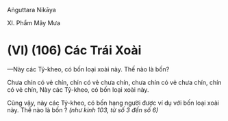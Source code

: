 Aṅguttara Nikāya

XI. Phẩm Mây Mưa

# (VI) (106) Các Trái Xoài

—Này các Tỷ-kheo, có bốn loại xoài này. Thế nào là bốn?

Chưa chín có vẻ chín, chín có vẻ chưa chín, chưa chín có vẻ chưa chín, chín có vẻ chín, Này các Tỷ-kheo, có bốn loại xoài này.

Cũng vậy, này các Tỷ-kheo, có bốn hạng người được ví dụ với bốn loại xoài này. Thế nào là bốn ? _(như kinh 103, từ số 3 đến số 6)_


